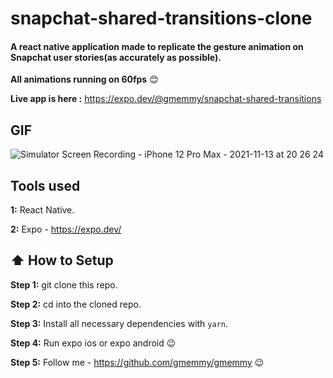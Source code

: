 # snapchat-shared-transitions-clone
#### A react native application made to replicate the gesture animation on Snapchat user stories(as accurately as possible).
**All animations running on 60fps** 😊 <br/>

**Live app is here :** https://expo.dev/@gmemmy/snapchat-shared-transitions <br/>

## GIF
![Simulator Screen Recording - iPhone 12 Pro Max - 2021-11-13 at 20 26 24](https://user-images.githubusercontent.com/36506774/141656630-f64b9c16-d121-41d3-b3f1-c3d15739fdd6.gif)


## Tools used

**1:** React Native.

**2:** Expo - https://expo.dev/


## :arrow_up: How to Setup

**Step 1:** git clone this repo.

**Step 2:** cd into the cloned repo.

**Step 3:** Install all necessary dependencies with `yarn`.

**Step 4:** Run expo ios or expo android 😉

**Step 5:** Follow me - https://github.com/gmemmy/gmemmy 😉
